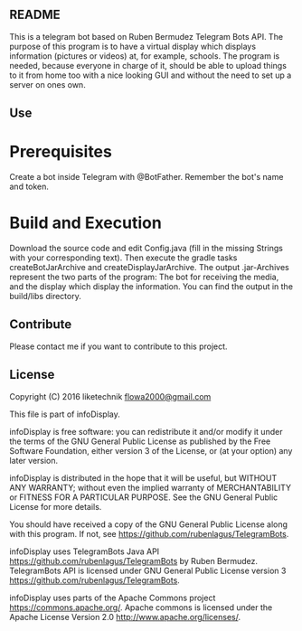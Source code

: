 ## README ##

This is a telegram bot based on Ruben Bermudez Telegram Bots API. 
The purpose of this program is to have a virtual display which displays
information (pictures or videos) at, for example, schools.
The program is needed, because everyone in charge of it, should be able
to upload things to it from home too with a nice looking GUI and 
without the need to set up a server on ones own.

## Use ##

# Prerequisites #

Create a bot inside Telegram with @BotFather. Remember the bot's name and token.

# Build and Execution #

Download the source code and edit Config.java (fill in the missing Strings with your corresponding text). Then execute the gradle tasks createBotJarArchive
and createDisplayJarArchive. The output .jar-Archives represent the 
two parts of the program: The bot for receiving the media, and the display
which display the information. You can find the output in the build/libs
directory.

## Contribute ##

Please contact me if you want to contribute to this project.

## License ##

 Copyright (C) 2016  liketechnik <flowa2000@gmail.com>
 
This file is part of infoDisplay.

infoDisplay is free software: you can redistribute it and/or modify
it under the terms of the GNU General Public License as published by
the Free Software Foundation, either version 3 of the License, or
(at your option) any later version.

infoDisplay is distributed in the hope that it will be useful,
but WITHOUT ANY WARRANTY; without even the implied warranty of
MERCHANTABILITY or FITNESS FOR A PARTICULAR PURPOSE.  See the
GNU General Public License for more details.

You should have received a copy of the GNU General Public License
along with this program.  If not, see <https://github.com/rubenlagus/TelegramBots>.

infoDisplay uses TelegramBots Java API <https://github.com/rubenlagus/TelegramBots> by Ruben Bermudez.
TelegramBots API is licensed under GNU General Public License version 3 <https://github.com/rubenlagus/TelegramBots>.

infoDisplay uses parts of the Apache Commons project <https://commons.apache.org/>.
Apache commons is licensed under the Apache License Version 2.0 <http://www.apache.org/licenses/>.